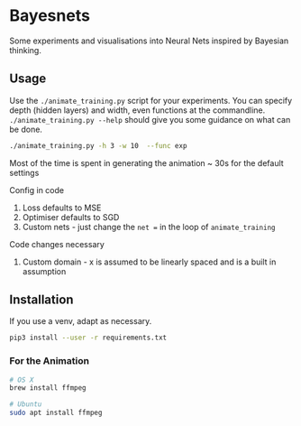 # Bayesnets

Some experiments and visualisations into Neural Nets inspired by Bayesian thinking.

## Usage
Use the `./animate_training.py` script for your experiments. You can specify depth (hidden layers)
and width, even functions at the commandline.
`./animate_training.py --help` should give you some guidance on what can be done.


```bash
./animate_training.py -h 3 -w 10  --func exp 
```

Most of the time is spent in generating the animation ~ 30s for the default settings

Config in code
1. Loss defaults to  MSE
2. Optimiser defaults to SGD
3. Custom nets - just change the `net =` in the loop of `animate_training`


Code changes necessary
1. Custom domain - x is assumed to be linearly spaced and is a built in assumption


## Installation

If you use a venv, adapt as necessary. 
```bash
pip3 install --user -r requirements.txt
```

### For the Animation 

```bash
# OS X
brew install ffmpeg

# Ubuntu
sudo apt install ffmpeg
```

